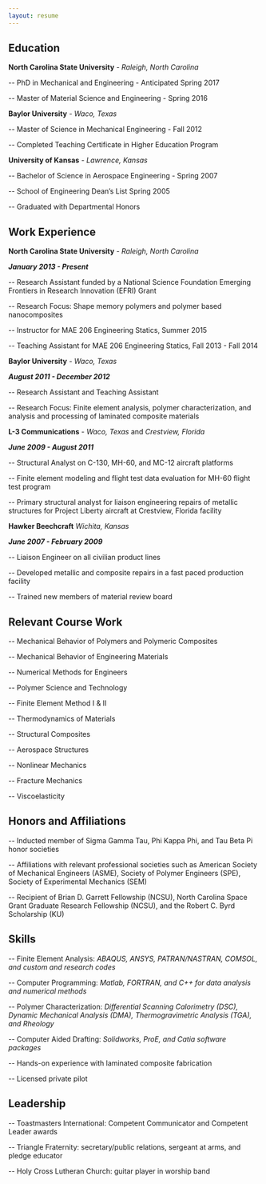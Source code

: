 ```yaml
---
layout: resume
---
```

## Education
__North Carolina State University__ - *Raleigh, North Carolina*

-- PhD in Mechanical and Engineering - Anticipated Spring 2017

-- Master of Material Science and Engineering - Spring 2016


__Baylor University__ - *Waco, Texas*

-- Master of Science in Mechanical Engineering - Fall 2012

-- Completed Teaching Certificate in Higher Education Program


__University of Kansas__ - *Lawrence, Kansas*

-- Bachelor of Science in Aerospace Engineering - Spring 2007

-- School of Engineering Dean’s List Spring 2005

-- Graduated with Departmental Honors


## Work Experience
__North Carolina State University__ - *Raleigh, North Carolina*

__*January 2013 - Present*__

-- Research Assistant funded by a National Science Foundation Emerging Frontiers in Research Innovation (EFRI) Grant

-- Research Focus: Shape memory polymers and polymer based nanocomposites

-- Instructor for MAE 206 Engineering Statics, Summer 2015

-- Teaching Assistant for MAE 206 Engineering Statics, Fall 2013 - Fall 2014

__Baylor University__ - *Waco, Texas*

__*August 2011 - December 2012*__

-- Research Assistant and Teaching Assistant

-- Research Focus: Finite element analysis, polymer characterization, and analysis and processing of laminated composite materials

__L-3 Communications__ - *Waco, Texas* and *Crestview, Florida*

__*June 2009 - August 2011*__

-- Structural Analyst on C-130, MH-60, and MC-12 aircraft platforms

-- Finite element modeling and flight test data evaluation for MH-60 flight test program

-- Primary structural analyst for liaison engineering repairs of metallic structures for  Project Liberty aircraft at Crestview, Florida facility

__Hawker Beechcraft__ *Wichita, Kansas*

__*June 2007 - February 2009*__

-- Liaison Engineer on all civilian product lines

-- Developed metallic and composite repairs in a fast paced production facility

-- Trained new members of material review board

## Relevant Course Work
-- Mechanical Behavior of Polymers and Polymeric Composites

-- Mechanical Behavior of Engineering Materials

-- Numerical Methods for Engineers

-- Polymer Science and Technology

-- Finite Element Method I & II

-- Thermodynamics of Materials

-- Structural Composites

-- Aerospace Structures

-- Nonlinear Mechanics

-- Fracture Mechanics

-- Viscoelasticity

## Honors and Affiliations
-- Inducted member of Sigma Gamma Tau, Phi Kappa Phi, and Tau Beta Pi honor societies

-- Affiliations with relevant professional societies such as American Society of Mechanical Engineers (ASME), Society of Polymer	Engineers (SPE), Society of Experimental Mechanics (SEM)

-- Recipient of Brian D. Garrett Fellowship (NCSU), North Carolina Space Grant Graduate Research Fellowship (NCSU), and the Robert C. Byrd Scholarship (KU)

## Skills
-- Finite Element Analysis: *ABAQUS, ANSYS, PATRAN/NASTRAN, COMSOL, and custom and research codes*

-- Computer Programming: *Matlab, FORTRAN, and C++ for data analysis and numerical methods*

-- Polymer Characterization: *Differential Scanning Calorimetry (DSC), Dynamic Mechanical Analysis	(DMA), Thermogravimetric Analysis (TGA), and Rheology*

-- Computer Aided Drafting: *Solidworks, ProE, and Catia software packages*

-- Hands-on experience with laminated composite fabrication

-- Licensed private pilot

## Leadership
-- Toastmasters International: Competent Communicator and Competent Leader awards

-- Triangle Fraternity: secretary/public relations, sergeant at arms, and pledge educator

-- Holy Cross Lutheran Church: guitar player in worship band
